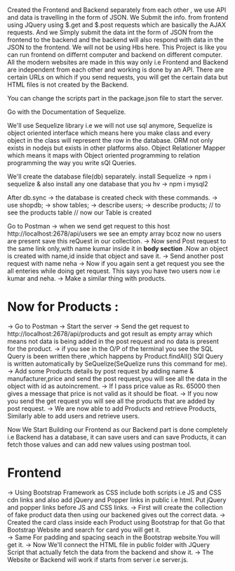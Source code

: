 #
Created the Frontend and Backend separately from each other , we use API and data is travelling in the form of JSON. We Submit the info. from frontend using JQuery using $.get and $.post requests which are basically the AJAX requests. And we Simply submit the data int the form of JSON from the frontend to the backend and the backend will also respond with data in the JSON to the frontend.
We will not be using Hbs here.
This Project is like you can run frontend on differnt computer and backend on different computer.
All the modern websites are made in this way only i.e Frontend and Backend are independent from each other and working is done by an API. There are certain URLs on which if you send requests, you will get the certain data but HTML files is not created by the Backend.

You can change the scripts part in the package.json file to start the server.

Go with the Documentation of Sequelize.

We'll use Sequelize library i.e we will not use sql anymore, Sequelize is object oriented interface which means here you make class and every object in the class will represent the row in the database. ORM not only exists in nodejs but exists in other platforms also. Object Relationer Mapper which means it maps with Object oriented programming to relation programming the way you write sQl Queries. 

We'll create the database file(db) separately.
install Sequelize -> npm i sequelize
& also install any one database that you hv -> npm i mysql2

After db.sync -> the database is created
check with these commands.
 -> use shopdb;
 -> show tables;
 -> describe users;
 -> describe products;  // to see the products table
 // now our Table is created

 Go to Postman
 -> when we send get request to this host http://localhost:2678/api/users we see an empty array bcoz now no users are present save this reQuest in our collection.
 -> Now send Post request to the same link only,with name kumar inside it in **body section** .Now an object is created with name,id inside that object and save it.
 -> Send another post request with name neha
 -> Now if you again sent a get request you see the all enteries while doing get request.
 This says you have two users now i.e kumar and neha.
 -> Make a similar thing with products.

 # Now for Products :
   -> Go to Postman
   -> Start the server
   -> Send the get request to http://localhost:2678/api/products and got result as empty array which means not data is being added in the post request and no data is present for the product.
   -> if you see in the O/P of the terminal you see the SQL Query is been written there ,which happens by Product.findAll() SQl Query is written automatically by SeQuelize(SeQuelize runs this command for me).
   -> Add some Products details by post request by adding name & manufacturer,price and send the post request,you will see all the data in the object with id as autoincrement.
   -> If I pass price value as Rs. 65000 then gives a message that price is not valid as it should be float.
   -> If you now you send the get request you will see all the products that are added by post request.
   -> We are now able to add Products and retrieve Products, Similarly able to add users and retrieve users.

Now We Start Building our Frontend as our Backend part is done completely i.e Backend has a database, it can save users and can save Products, it can fetch those values and can add new values using postman tool.

# Frontend 
 -> Using Bootstrap Framework as CSS
    include both scripts i.e JS and CSS cdn links and also add jQuery and Popper links in public i.e html. Put jQuery and popper links before JS and CSS links.
 -> First will create the collection of fake product data then using our backened gives out the correct data.
 -> Created the card class inside each Product using Bootstrap for that Go that Bootstrap Website and search for card you will get it.\
 -> Same For padding and spacing seach in the Bootstrap website.You will get it.
 -> Now We'll connect the HTML file in public folder with JQuery Script that actually fetch the data from the backend and show it.
 -> The Website or Backend will work if starts from server i.e server.js.